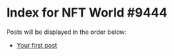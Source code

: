 # Index for NFT World #9444
Posts will be displayed in the order below:

- [Your first post](./001-first.md)

